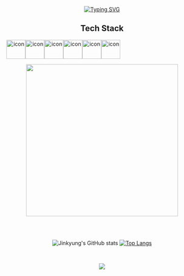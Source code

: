 <!-- [![SVG Banners](https://svg-banners.vercel.app/api?type=typeWriter&text1=Hello%20%F0%9F%91%8B,%20I%27m%20Jinkyung,%20welcome%20to%20my%20space🎵&height=200&width=1000)](https://github.com/JinKyung08) -->

<p align="center">   
  <!-- Typing SVG by DenverCoder1 - https://github.com/DenverCoder1/readme-typing-svg --> 
 <a href="https://git.io/typing-svg"><img src="https://readme-typing-svg.demolab.com?font=Roboto&weight=500&size=40&pause=1000&color=F79DB9&center=true&vCenter=true&width=1000&height=200&lines=Hello%F0%9F%91%8B%2C I'm+Jinkyung%2C+welcome+to+my+space🎵" alt="Typing SVG" /></a>  
</p>


 
<div align=center><h2>  Tech Stack  </h2></div> 

<div align=center style="display: flex; align-items: flex-start;">
<img src="https://techstack-generator.vercel.app/js-icon.svg" alt="icon" width="50" height="50" /><img src="https://techstack-generator.vercel.app/react-icon.svg" alt="icon" width="50" height="50" /><img src="https://techstack-generator.vercel.app/docker-icon.svg" alt="icon" width="50" height="50" /><img src="https://techstack-generator.vercel.app/github-icon.svg" alt="icon" width="50" height="50" /><img src="https://techstack-generator.vercel.app/mysql-icon.svg" alt="icon" width="50" height="50" /><img src="https://techstack-generator.vercel.app/java-icon.svg" alt="icon" width="50" height="50" /></div>

<p align="center">
  <a href="https://skillicons.dev">
    <img src="https://skillicons.dev/icons?i=html,css,spring,jquery,vscode,eclipse,md,bootstrap,ps" width="400"/>
  </a>
</p>


<br><br>
<div align="center">
  
![Jinkyung's GitHub stats](https://github-readme-stats.vercel.app/api?username=Jinkyung08&show_icons=true&theme=radical)
[![Top Langs](https://github-readme-stats.vercel.app/api/top-langs/?username=Jinkyung08&layout=compact)](https://github.com/JinKyung08/JinKyung08)

</div>
<br>

<p align=center>
  <img src="https://raw.githubusercontent.com/JinKyung08/JinKyung08/output/github-contribution-grid-snake.gif">
</p>
 
 
